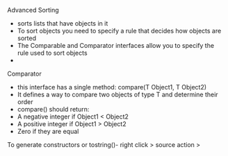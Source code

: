 Advanced Sorting
 * sorts lists that have objects in it
 * To sort objects you need to specify a rule that decides how objects are sorted
 * The Comparable and Comparator interfaces allow you to specify the rule used to sort objects
 * 
 Comparator
 * this interface has a single method: compare(T Object1, T Object2) 
 * It defines a way to compare two objects of type T and determine their order
 * compare() should return:
 * A negative integer if Object1 < Object2
 * A positive integer if Object1 > Object2
 * Zero if they are equal

 To generate constructors or tostring()- right click > source action >